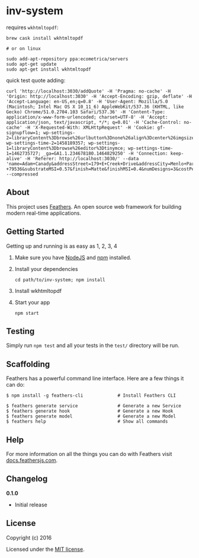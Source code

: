 # inv-system

requires `wkhtmltopdf`:
    
    brew cask install wkhtmltopdf

    # or on linux 

    sudo add-apt-repository ppa:ecometrica/servers
    sudo apt-get update
    sudo apt-get install wkhtmltopdf 

quick test quote adding:

    curl 'http://localhost:3030/addQuote' -H 'Pragma: no-cache' -H 'Origin: http://localhost:3030' -H 'Accept-Encoding: gzip, deflate' -H 'Accept-Language: en-US,en;q=0.8' -H 'User-Agent: Mozilla/5.0 (Macintosh; Intel Mac OS X 10_11_6) AppleWebKit/537.36 (KHTML, like Gecko) Chrome/51.0.2704.103 Safari/537.36' -H 'Content-Type: application/x-www-form-urlencoded; charset=UTF-8' -H 'Accept: application/json, text/javascript, */*; q=0.01' -H 'Cache-Control: no-cache' -H 'X-Requested-With: XMLHttpRequest' -H 'Cookie: gf-signupflow=1; wp-settings-2=libraryContent%3Dbrowse%26urlbutton%3Dnone%26align%3Dcenter%26imgsize%3Dfull%26editor%3Dtinymce%26mfold%3Do%26hidetb%3D1%26ed_size%3D614%26advImgDetails%3Dshow%26dfw_width%3D602; wp-settings-time-2=1458189357; wp-settings-1=libraryContent%3Dbrowse%26editor%3Dtinymce; wp-settings-time-1=1462735727; _ga=GA1.1.234678180.1464829250' -H 'Connection: keep-alive' -H 'Referer: http://localhost:3030/' --data 'name=Adam+Canady&addressStreet=179+E+Creek+Drive&addressCity=Menlo+Park&addressState=California&addressZip=94025&phone=4157696292&email=atl%40adamcanady.com&shape=Circle&corner=Square&quantity1=459600&quantity2=344200&quantity3=671300&quantity4=296100&quantity5=618300&substrate=White+Bopp+-+79536&substrateMSI=0.57&finish=Matte&finishMSI=0.4&numDesigns=3&costPerDesign=15&margin=40&prepressCharges=247&overallCost1=0&overallCost2=0&overallCost3=0&overallCost4=0&overallCost5=0' --compressed

## About

This project uses [Feathers](http://feathersjs.com). An open source web framework for building modern real-time applications.

## Getting Started

Getting up and running is as easy as 1, 2, 3, 4

1. Make sure you have [NodeJS](https://nodejs.org/) and [npm](https://www.npmjs.com/) installed.
2. Install your dependencies
    
    ```
    cd path/to/inv-system; npm install
    ```
3. Install wkhtmltopdf
4. Start your app
    
    ```
    npm start
    ```

## Testing

Simply run `npm test` and all your tests in the `test/` directory will be run.

## Scaffolding

Feathers has a powerful command line interface. Here are a few things it can do:

```
$ npm install -g feathers-cli             # Install Feathers CLI

$ feathers generate service               # Generate a new Service
$ feathers generate hook                  # Generate a new Hook
$ feathers generate model                 # Generate a new Model
$ feathers help                           # Show all commands
```

## Help

For more information on all the things you can do with Feathers visit [docs.feathersjs.com](http://docs.feathersjs.com).

## Changelog

__0.1.0__

- Initial release

## License

Copyright (c) 2016

Licensed under the [MIT license](LICENSE).
